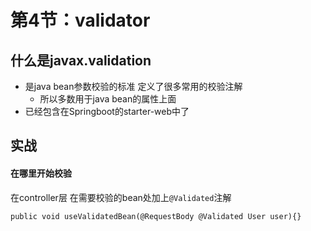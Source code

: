 # 第4节：validator

## 什么是javax.validation
-  是java bean参数校验的标准 定义了很多常用的校验注解
    - 所以多数用于java bean的属性上面
- 已经包含在Springboot的starter-web中了

## 实战
#### 在哪里开始校验
在controller层 在需要校验的bean处加上`@Validated`注解
```
public void useValidatedBean(@RequestBody @Validated User user){}
```

